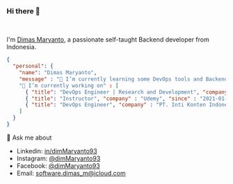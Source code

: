### Hi there 👋

<br />

I'm [Dimas Maryanto](https://www.dimas-maryanto.com), a passionate self-taught Backend developer from Indonesia.

```json
{
  "personal": {
    "name": "Dimas Maryanto",
    "message" : "🌱 I’m currently learning some DevOps tools and Backend Technologies"
    "🔭 I’m currently working on" : [
      { "title": "DevOps Engineer | Research and Development", "company" : "PT. Tabeldata Informatika", "since" : "2016-06-25" }, 
      { "title": "Instructor", "company" : "Udemy", "since" : "2021-01-02" },
      { "title": "DevOps Engineer", "company" : "PT. Inti Konten Indonesia (INTENS)", "since" : "2021-05-20" }
    ]
  }
}
```

💬 Ask me about
  - Linkedin: [in/dimMaryanto93](https://www.linkedin.com/in/dimmaryanto93/)
  - Instagram: [@dimMaryanto93](https://www.instagram.com/dimmaryanto93/)
  - Facebook: [@dimMaryanto93](https://www.facebook.com/dimMaryanto93)
  - Email: <software.dimas_m@icloud.com>
